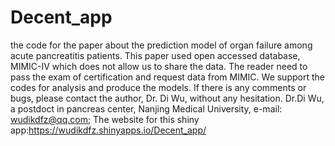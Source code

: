 # Decent_app
the code for the paper about the prediction model of organ failure among acute pancreatitis patients.
This paper used open accessed database, MIMIC-IV which does not allow us to share the data. The reader need to pass the exam of certification and request data from MIMIC.
We support the codes for analysis and produce the models. If there is any comments or bugs, please contact the author, Dr. Di Wu, without any hesitation.
Dr.Di Wu, a postdoct in pancreas center, Nanjing Medical University, e-mail: wudikdfz@qq.com;
The website for this shiny app:https://wudikdfz.shinyapps.io/Decent_app/

